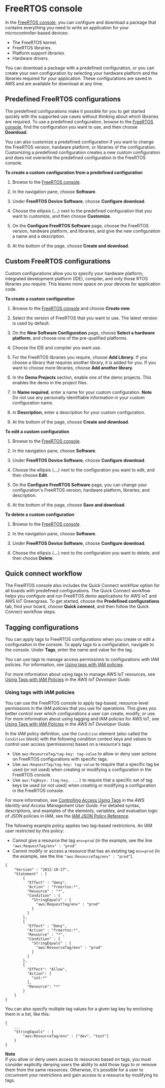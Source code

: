 # FreeRTOS console<a name="freertos-ocw"></a>

In the [FreeRTOS console](https://console.aws.amazon.com/freertos), you can configure and download a package that contains everything you need to write an application for your microcontroller\-based devices:
+ The FreeRTOS kernel\.
+ FreeRTOS libraries\.
+ Platform support libraries\.
+ Hardware drivers\.

You can download a package with a predefined configuration, or you can create your own configuration by selecting your hardware platform and the libraries required for your application\. These configurations are saved in AWS and are available for download at any time\.

## Predefined FreeRTOS configurations<a name="freertos-predefined-configurations"></a>

The predefined configurations make it possible for you to get started quickly with the supported use cases without thinking about which libraries are required\. To use a predefined configuration, browse to the [FreeRTOS console](https://console.aws.amazon.com/freertos), find the configuration you want to use, and then choose **Download**\.

You can also customize a predefined configuration if you want to change the FreeRTOS version, hardware platform, or libraries of the configuration\. Customizing a predefined configuration creates a new custom configuration and does not overwrite the predefined configuration in the FreeRTOS console\.

**To create a custom configuration from a predefined configuration**

1. Browse to the [FreeRTOS console](https://console.aws.amazon.com/freertos)\.

1. In the navigation pane, choose **Software**\.

1. Under **FreeRTOS Device Software**, choose **Configure download**\.

1. Choose the ellipsis \(**…**\) next to the predefined configuration that you want to customize, and then choose **Customize**\.

1. On the **Configure FreeRTOS Software** page, choose the FreeRTOS version, hardware platform, and libraries, and give the new configuration a name and a description\.

1. At the bottom of the page, choose **Create and download**\.

## Custom FreeRTOS configurations<a name="freertos-custom-configurations"></a>

Custom configurations allow you to specify your hardware platform, integrated development platform \(IDE\), compiler, and only those RTOS libraries you require\. This leaves more space on your devices for application code\.

**To create a custom configuration**

1. Browse to the [FreeRTOS console](https://console.aws.amazon.com/freertos) and choose **Create new**\.

1. Select the version of FreeRTOS that you want to use\. The latest version is used by default\.

1. On the **New Software Configuration** page, choose **Select a hardware platform**, and choose one of the pre\-qualified platforms\.

1. Choose the IDE and compiler you want use\.

1. For the FreeRTOS libraries you require, choose **Add Library**\. If you choose a library that requires another library, it is added for you\. If you want to choose more libraries, choose **Add another library**\.

1. In the **Demo Projects** section, enable one of the demo projects\. This enables the demo in the project files\.

1. In **Name required**, enter a name for your custom configuration\.
**Note**  
Do not use any personally identifiable information in your custom configuration name\.

1. In **Description**, enter a description for your custom configuration\.

1. At the bottom of the page, choose **Create and download**\.

**To edit a custom configuration**

1. Browse to the [FreeRTOS console](https://console.aws.amazon.com/freertos)\.

1. In the navigation pane, choose **Software**\.

1. Under **FreeRTOS Device Software**, choose **Configure download**\.

1. Choose the ellipsis \(**…**\) next to the configuration you want to edit, and then choose **Edit**\.

1. On the **Configure FreeRTOS Software** page, you can change your configuration's FreeRTOS version, hardware platform, libraries, and description\.

1. At the bottom of the page, choose **Save and download**\.

**To delete a custom configuration**

1. Browse to the [FreeRTOS console](https://console.aws.amazon.com/freertos)\.

1. In the navigation pane, choose **Software**\.

1. Under **FreeRTOS Device Software**, choose **Configure download**\.

1. Choose the ellipsis \(**…**\) next to the configuration you want to delete, and then choose **Delete**\.

## Quick connect workflow<a name="freertos-quick-connect"></a>

The FreeRTOS console also includes the Quick Connect workflow option for all boards with predefined configurations\. The Quick Connect workflow helps you configure and run FreeRTOS demo applications for AWS IoT and AWS IoT Greengrass\. To get started, choose the **Predefined configurations** tab, find your board, choose **Quick connect**, and then follow the Quick Connect workflow steps\. 

## Tagging configurations<a name="console-tagging"></a>

You can apply tags to FreeRTOS configurations when you create or edit a configuration in the console\. To apply tags to a configuration, navigate to the console\. Under **Tags**, enter the name and value for the tag\.

You can use tags to manage access permissions to configurations with IAM policies\. For information, see [Using tags with IAM policies](#console-tagging-iam)\.

For more information about using tags to manage AWS IoT resources, see [Using Tags with IAM Policies](https://docs.aws.amazon.com/iot/latest/developerguide/tagging-iot-iam.html) in the *AWS IoT Developer Guide*\.

### Using tags with IAM policies<a name="console-tagging-iam"></a>

You can use the FreeRTOS console to apply tag\-based, resource\-level permissions in the IAM policies that you use for operations\. This gives you better control over which configurations a user can create, modify, or use\. For more information about using tagging and IAM policies for AWS IoT, see [Using Tags with IAM Policies](https://docs.aws.amazon.com/iot/latest/developerguide/tagging-iot-iam.html) in the *AWS IoT Developer Guide*\.

In the IAM policy definition, use the `Condition` element \(also called the `Condition` block\) with the following condition context keys and values to control user access \(permissions\) based on a resource's tags: 
+ Use `aws:ResourceTag/tag-key: tag-value` to allow or deny user actions on FreeRTOS configurations with specific tags\.
+ Use `aws:RequestTag/tag-key: tag-value` to require that a specific tag be used \(or not used\) when creating or modifying a configuration in the FreeRTOS console\.
+ Use `aws:TagKeys: [tag-key, ...]` to require that a specific set of tag keys be used \(or not used\) when creating or modifying a configuration in the FreeRTOS console\.

For more information, see [Controlling Access Using Tags](https://docs.aws.amazon.com/IAM/latest/UserGuide/access_tags.html) in the *AWS Identity and Access Management User Guide*\. For detailed syntax, descriptions, and examples of the elements, variables, and evaluation logic of JSON policies in IAM, see the [IAM JSON Policy Reference](https://docs.aws.amazon.com/IAM/latest/UserGuide/reference_policies.html)\.

The following example policy applies two tag\-based restrictions\. An IAM user restricted by this policy:
+ Cannot give a resource the tag `env=prod` \(in the example, see the line `"aws:RequestTag/env" : "prod"`
+ Cannot modify or access a resource that has an existing tag `env=prod` \(in the example, see the line `"aws:ResourceTag/env" : "prod"`\)\.

```
{
    "Version" : "2012-10-17",
    "Statement" : [
        {
          "Effect" : "Deny",
          "Action" : "freertos:*",
          "Resource" : "*",
          "Condition" : {
            "StringEquals" : {
              "aws:RequestTag/env" : "prod"
            }
          }
        },
        {
          "Effect" : "Deny",
          "Action" : "freertos:*",
          "Resource" : "*",
          "Condition" : {
            "StringEquals" : {
              "aws:ResourceTag/env" : "prod"
            }
          }
        },
        {
          "Effect": "Allow",
          "Action": [
            "iot:*"
          ],
          "Resource": "*"
        }
    ]
}
```

You can also specify multiple tag values for a given tag key by enclosing them in a list, like this: 

```
{
    ...
    "StringEquals" : {
        "aws:ResourceTag/env" : ["dev", "test"]
    }
}
```

**Note**  
If you allow or deny users access to resources based on tags, you must consider explicitly denying users the ability to add those tags to or remove them from the same resources\. Otherwise, it's possible for a user to circumvent your restrictions and gain access to a resource by modifying its tags\.